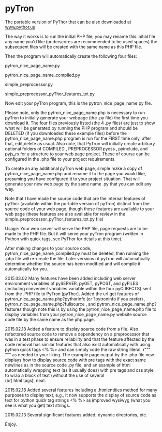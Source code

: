 pyTron
=======================

The portable version of PyThor that can be also downloaded at www.pythor.us 

The way it works is to run the initial PHP file, you may rename this initial file any name you'd like (underscores are recommended to be used spaces)
the subsequent files will be created with the same name as this PHP file.

Then the program will automatically create the following four files:

pytron_nice_page_name.py

pytron_nice_page_name_compiled.py

simple_preprocessor.py

simple_preprocessor_pyThor_features_txt.py

Now edit your pyTron program, this is the pytron_nice_page_name.py file.

Please note, only the pytron_nice_page_name.php is necessary to run pyTron to initially generate your webpage (the .py file) the first time you download it.  The four files previously listed (the 4 .py files) are just to show what will be generated by running the PHP program and should be DELETED (if you downloaded these example files) before the pytron_nice_page_name.php program is run for the FIRST time only, after that, edit,delete as usual.
Also note, that PyTron will initially create arbitrary optional folders of COMPILED , PREPROCESSOR  pycss , pyinclude, and pyjs_rs for a structure to your web page project.  These of course can be configured in the .php file to your project requirements.

To create an any additional pyTron web page, simple make a copy of pytron_nice_page_name.php and rename it to the page you would like, presuming you have configured it to your project situation.  That will generate your new web page by the same name .py that you can edit any way.

Note that I have made the source code that are the internal features of pyThor (available within the portable version of pyTron) distinct from the source code of your web page, though these features are available to your web page  (these features are also available for review in the simple_preprocessor_pyThor_features_txt.py file)

Usage:  Your web server will serve the PHP file, page requests are to be made to the PHP file.  But it will serve your pyTron program (written in Python with quick tags, see PyThor for details at this time).

After making changes to your source code, pytron_nice_page_name_compiled.py must be deleted, then running the .php file will re-create the file.
Later versions of pyTron will automatically determine whether the source has been modified and will compile it automatically for you.

2015.03.02
Many features have been added including web server environment variables of pySERVER, pyGET, pyPOST, and pyFILES (including convenient variables variable within the four pyOJBECTS) sent from the .PHP file to PyTron (pyThor).
Added the url get features of pytron_nice_page_name.php?pythorinfo (or ?pytroninfo if you prefer) , pytron_nice_page_name.php?fullsource , and pytron_nice_page_name.php?features though note this is by using the pytron_nice_page_name.php file to display variables from your pytron_nice_page_name.py website source code file by the same name as the php page.

2015.02.18
Added a feature to display source code from a file.  Also refactored source code to remove a dependency on a preprocessor that was in a test phase to ensure reliability and that the feature affected by the code removal has similar features that also exist automatically with using python quick tags <% %> and can simply code the raw string literal, r""" """ as needed to your liking. 
The example page output by the .php file now displays how to display source code with pre tags with the exact same newlines as in the source code .py file, and an example of html automatically wrapping text (as it usually does) with pre tags and css style to wrap a block of text (without the use of several <br> (br) html tags), neat.  

2015.02.18
Added several features including a .htmlentities method for many purposes to display text, e.g., it now supports the display of source code as text for python quick tag strings <% %> as improved wysiwyg (what you see is what you get) text strings. 

2015.02.13
Several significant features added, dynamic directories, etc.


Enjoy.

